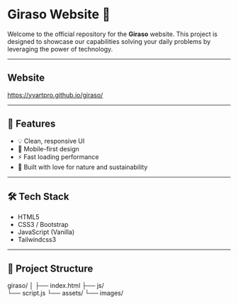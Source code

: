 # Giraso Website 🌿

Welcome to the official repository for the **Giraso** website. This project is designed to showcase our capabilities solving your daily problems by leveraging the power of technology.

---
## Website
https://yvartpro.github.io/giraso/

---

## 🚀 Features

- 💡 Clean, responsive UI
- 📱 Mobile-first design
- ⚡ Fast loading performance
- 🌱 Built with love for nature and sustainability

---

## 🛠️ Tech Stack

- HTML5
- CSS3 / Bootstrap
- JavaScript (Vanilla)
- Tailwindcss3

---

## 📁 Project Structure
giraso/ │ ├── index.html
        ├── js/  
              └── script.js 
        └── assets/ 
                  └── images/

